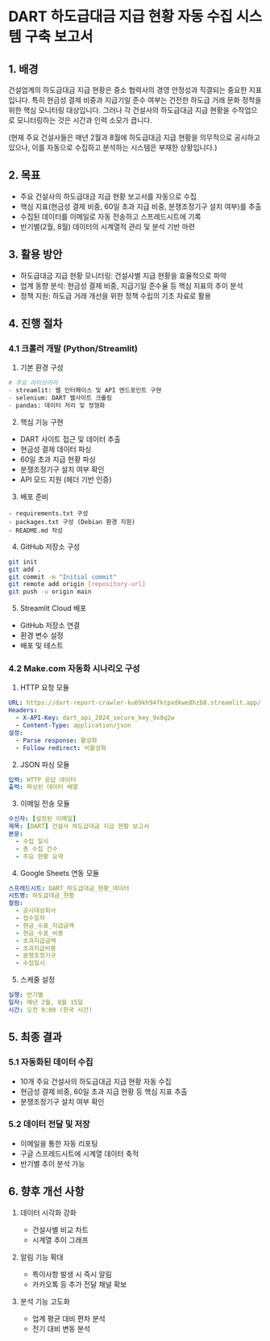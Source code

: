 # DART 하도급대금 지급 현황 자동 수집 시스템 구축 보고서

## 1. 배경
건설업계의 하도급대금 지급 현황은 중소 협력사의 경영 안정성과 직결되는 중요한 지표입니다. 특히 현금성 결제 비중과 지급기일 준수 여부는 건전한 하도급 거래 문화 정착을 위한 핵심 모니터링 대상입니다. 그러나 각 건설사의 하도급대금 지급 현황을 수작업으로 모니터링하는 것은 시간과 인력 소모가 큽니다.

(현재 주요 건설사들은 매년 2월과 8월에 하도급대금 지급 현황을 의무적으로 공시하고 있으나, 이를 자동으로 수집하고 분석하는 시스템은 부재한 상황입니다.)

## 2. 목표
- 주요 건설사의 하도급대금 지급 현황 보고서를 자동으로 수집
- 핵심 지표(현금성 결제 비중, 60일 초과 지급 비중, 분쟁조정기구 설치 여부)를 추출
- 수집된 데이터를 이메일로 자동 전송하고 스프레드시트에 기록
- 반기별(2월, 8월) 데이터의 시계열적 관리 및 분석 기반 마련

## 3. 활용 방안
- 하도급대금 지급 현황 모니터링: 건설사별 지급 현황을 효율적으로 파악
- 업계 동향 분석: 현금성 결제 비중, 지급기일 준수율 등 핵심 지표의 추이 분석
- 정책 지원: 하도급 거래 개선을 위한 정책 수립의 기초 자료로 활용

## 4. 진행 절차

### 4.1 크롤러 개발 (Python/Streamlit)

1) 기본 환경 구성
```python
# 주요 라이브러리
- streamlit: 웹 인터페이스 및 API 엔드포인트 구현
- selenium: DART 웹사이트 크롤링
- pandas: 데이터 처리 및 정형화
```

2) 핵심 기능 구현
- DART 사이트 접근 및 데이터 추출
- 현금성 결제 데이터 파싱
- 60일 초과 지급 현황 파싱
- 분쟁조정기구 설치 여부 확인
- API 모드 지원 (헤더 기반 인증)

3) 배포 준비
```
- requirements.txt 구성
- packages.txt 구성 (Debian 환경 지원)
- README.md 작성
```

4) GitHub 저장소 구성
```bash
git init
git add .
git commit -m "Initial commit"
git remote add origin [repository-url]
git push -u origin main
```

5) Streamlit Cloud 배포
- GitHub 저장소 연결
- 환경 변수 설정
- 배포 및 테스트

### 4.2 Make.com 자동화 시나리오 구성

1) HTTP 요청 모듈
```yaml
URL: https://dart-report-crawler-ku69kh94fktpxdkwe8hzb8.streamlit.app/
Headers:
  - X-API-Key: dart_api_2024_secure_key_9x8q2w
  - Content-Type: application/json
설정:
  - Parse response: 활성화
  - Follow redirect: 비활성화
```

2) JSON 파싱 모듈
```yaml
입력: HTTP 응답 데이터
출력: 파싱된 데이터 배열
```

3) 이메일 전송 모듈
```yaml
수신자: [설정된 이메일]
제목: [DART] 건설사 하도급대금 지급 현황 보고서
본문: 
  - 수집 일시
  - 총 수집 건수
  - 주요 현황 요약
```

4) Google Sheets 연동 모듈
```yaml
스프레드시트: DART_하도급대금_현황_데이터
시트명: 하도급대금_현황
컬럼:
  - 공시대상회사
  - 접수일자
  - 현금_수표_지급금액
  - 현금_수표_비중
  - 초과지급금액
  - 초과지급비중
  - 분쟁조정기구
  - 수집일시
```

5) 스케줄 설정
```yaml
실행: 반기별
일자: 매년 2월, 8월 15일
시간: 오전 9:00 (한국 시간)
```

## 5. 최종 결과

### 5.1 자동화된 데이터 수집
- 10개 주요 건설사의 하도급대금 지급 현황 자동 수집
- 현금성 결제 비중, 60일 초과 지급 현황 등 핵심 지표 추출
- 분쟁조정기구 설치 여부 확인

### 5.2 데이터 전달 및 저장
- 이메일을 통한 자동 리포팅
- 구글 스프레드시트에 시계열 데이터 축적
- 반기별 추이 분석 가능

## 6. 향후 개선 사항
1) 데이터 시각화 강화
   - 건설사별 비교 차트
   - 시계열 추이 그래프

2) 알림 기능 확대
   - 특이사항 발생 시 즉시 알림
   - 카카오톡 등 추가 전달 채널 확보

3) 분석 기능 고도화
   - 업계 평균 대비 편차 분석
   - 전기 대비 변동 분석 